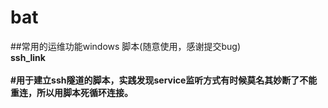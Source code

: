 # bat
##常用的运维功能windows 脚本(随意使用，感谢提交bug)<br>
<b>ssh_link<b><br><br>
#用于建立ssh隧道的脚本，实践发现service监听方式有时候莫名其妙断了不能重连，所以用脚本死循环连接。<br><br>



